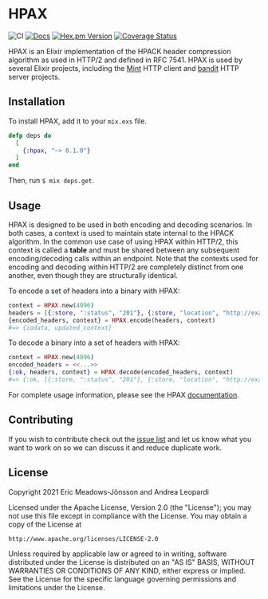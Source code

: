 # HPAX

![CI](https://github.com/elixir-mint/hpax/actions/workflows/main.yml/badge.svg)
[![Docs](https://img.shields.io/badge/api-docs-green.svg?style=flat)](https://hexdocs.pm/hpax)
[![Hex.pm Version](http://img.shields.io/hexpm/v/hpax.svg?style=flat)](https://hex.pm/packages/hpax)
[![Coverage Status](https://coveralls.io/repos/github/elixir-mint/hpax/badge.svg?branch=main)](https://coveralls.io/github/elixir-mint/hpax?branch=main)

HPAX is an Elixir implementation of the HPACK header compression algorithm as
used in HTTP/2 and defined in RFC 7541. HPAX is used by several Elixir projects,
including the [Mint](https://github.com/elixir-mint/mint) HTTP client and
[bandit](https://github.com/mtrudel/bandit) HTTP server projects.

## Installation

To install HPAX, add it to your `mix.exs` file.

```elixir
defp deps do
  [
    {:hpax, "~> 0.1.0"}
  ]
end
```

Then, run `$ mix deps.get`.

## Usage

HPAX is designed to be used in both encoding and decoding scenarios. In both
cases, a context is used to maintain state internal to the HPACK algorithm. In
the common use case of using HPAX within HTTP/2, this context is called a
**table** and must be shared between any subsequent encoding/decoding calls
within an endpoint. Note that the contexts used for encoding and decoding within
HTTP/2 are completely distinct from one another, even though they are
structurally identical.

To encode a set of headers into a binary with HPAX:

```elixir
context = HPAX.new(4096)
headers = [{:store, ":status", "201"}, {:store, "location", "http://example.com"}]
{encoded_headers, context} = HPAX.encode(headers, context)
#=> {iodata, updated_context}
```

To decode a binary into a set of headers with HPAX:

```elixir
context = HPAX.new(4096)
encoded_headers = <<...>>
{:ok, headers, context} = HPAX.decode(encoded_headers, context)
#=> {:ok, [{:store, ":status", "201"}, {:store, "location", "http://example.com"}], updated_context}
```

For complete usage information, please see the HPAX
[documentation](https://hex.pm/packages/hpax).

## Contributing

If you wish to contribute check out the
[issue list](https://github.com/elixir-mint/hpax/issues) and let us know what
you want to work on so we can discuss it and reduce duplicate work.

## License

Copyright 2021 Eric Meadows-Jönsson and Andrea Leopardi

Licensed under the Apache License, Version 2.0 (the "License"); you may not use
this file except in compliance with the License. You may obtain a copy of the
License at

    http://www.apache.org/licenses/LICENSE-2.0

Unless required by applicable law or agreed to in writing, software distributed
under the License is distributed on an "AS IS" BASIS, WITHOUT WARRANTIES OR
CONDITIONS OF ANY KIND, either express or implied. See the License for the
specific language governing permissions and limitations under the License.

